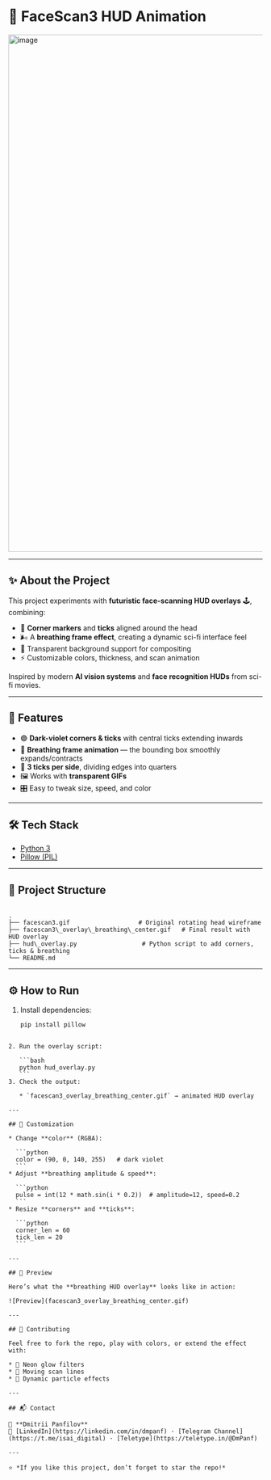 # 🧠 FaceScan3 HUD Animation

<img width="1024" height="1024" alt="image" src="https://github.com/user-attachments/assets/b039970b-62f9-4c33-8f66-44341f6215e3" />


---

## ✨ About the Project
This project experiments with **futuristic face-scanning HUD overlays** 🕹️, combining:
- 🔳 **Corner markers** and **ticks** aligned around the head  
- 🌬️ A **breathing frame effect**, creating a dynamic sci-fi interface feel  
- 🎨 Transparent background support for compositing  
- ⚡ Customizable colors, thickness, and scan animation  

Inspired by modern **AI vision systems** and **face recognition HUDs** from sci-fi movies.  

---

## 🚀 Features
- 🟣 **Dark-violet corners & ticks** with central ticks extending inwards  
- 💨 **Breathing frame animation** — the bounding box smoothly expands/contracts  
- 🔲 **3 ticks per side**, dividing edges into quarters  
- 🖼️ Works with **transparent GIFs**  
- 🎛️ Easy to tweak size, speed, and color

---

## 🛠️ Tech Stack
- [Python 3](https://www.python.org/)  
- [Pillow (PIL)](https://python-pillow.org/)  

---

## 📂 Project Structure
```

.
├── facescan3.gif                   # Original rotating head wireframe
├── facescan3\_overlay\_breathing\_center.gif   # Final result with HUD overlay
├── hud\_overlay.py                  # Python script to add corners, ticks & breathing
└── README.md

````

---

## ⚙️ How to Run
1. Install dependencies:
   ```bash
   pip install pillow
````

2. Run the overlay script:

   ```bash
   python hud_overlay.py
   ```
3. Check the output:

   * `facescan3_overlay_breathing_center.gif` → animated HUD overlay

---

## 🎨 Customization

* Change **color** (RGBA):

  ```python
  color = (90, 0, 140, 255)   # dark violet
  ```
* Adjust **breathing amplitude & speed**:

  ```python
  pulse = int(12 * math.sin(i * 0.2))  # amplitude=12, speed=0.2
  ```
* Resize **corners** and **ticks**:

  ```python
  corner_len = 60
  tick_len = 20
  ```

---

## 📸 Preview

Here’s what the **breathing HUD overlay** looks like in action:

![Preview](facescan3_overlay_breathing_center.gif)

---

## 🤝 Contributing

Feel free to fork the repo, play with colors, or extend the effect with:

* 🌈 Neon glow filters
* 📡 Moving scan lines
* 🔵 Dynamic particle effects

---

## 📬 Contact

👤 **Dmitrii Panfilov**
🔗 [LinkedIn](https://linkedin.com/in/dmpanf) · [Telegram Channel](https://t.me/isai_digital) · [Teletype](https://teletype.in/@DmPanf)

---

⭐ *If you like this project, don’t forget to star the repo!*


